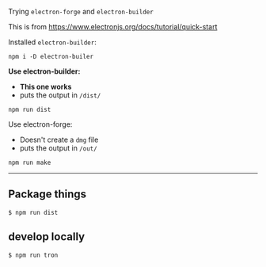 Trying `electron-forge` and `electron-builder`

This is from https://www.electronjs.org/docs/tutorial/quick-start

Installed `electron-builder`:
```
npm i -D electron-builer
```

**Use electron-builder:**
* **This one works**
* puts the output in `/dist/`
```
npm run dist
```

Use electron-forge:
* Doesn't create a `dmg` file
* puts the output in `/out/`
```
npm run make
```

------------------------------------------

## Package things
```
$ npm run dist
```

## develop locally
```
$ npm run tron
```
